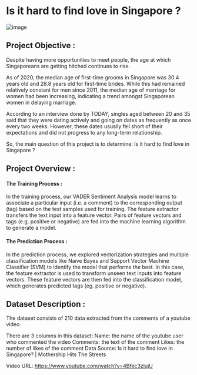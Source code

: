 # Is it hard to find love in Singapore ? 

![image](https://user-images.githubusercontent.com/86367657/158003302-d3dfc04d-9ee9-427e-96a2-0d4faebc29e4.png)

## Project Objective :
Despite having more opportunities to meet people, the age at which Singaporeans are getting hitched continues to rise.

As of 2020, the median age of first-time grooms in Singapore was 30.4 years old and 28.8 years old for first-time brides. While this had remained relatively constant for men since 2011, the median age of marriage for women had been increasing, indicating a trend amongst Singaporean women in delaying marriage.

According to an interview done by TODAY, singles aged between 20 and 35 said that they were dating actively and going on dates as frequently as once every two weeks. However, these dates usually fell short of their expectations and did not progress to any long-term relationship.

So, the main question of this project is to determine: Is it hard to find love in Singapore ?

## Project Overview :
#### The Training Process :
In the training process, our VADER Sentiment Analysis model learns to associate a particular input (i.e. a comment) to the corresponding output (tag) based on the test samples used for training. The feature extractor transfers the text input into a feature vector. Pairs of feature vectors and tags (e.g. positive or negative) are fed into the machine learning algorithm to generate a model.

#### The Prediction Process :
In the prediction process, we explored vectorization strategies and multiple classification models like Naïve Bayes and Support Vector Machine Classifier (SVM) to identify the model that performs the best. In this case, the feature extractor is used to transform unseen text inputs into feature vectors. These feature vectors are then fed into the classification model, which generates predicted tags (eg. positive or negative).

## Dataset Description :
The dataset consists of 210 data extracted from the comments of a youtube video.

There are 3 columns in this dataset:
Name: the name of the youtube user who commented the video
Comments: the text of the comment
Likes: the number of likes of the comment
Data Source: Is it hard to find love in Singapore? | Mothership Hits The Streets

Video URL: https://www.youtube.com/watch?v=4Bfec3zlujU
